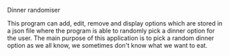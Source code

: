 Dinner randomiser

This program can add, edit, remove and display options which are stored in a json file where the program is able to randomly pick a dinner option for the user.
The main purpose of this application is to pick a random dinner option as we all know, we sometimes don't know what we want to eat.
